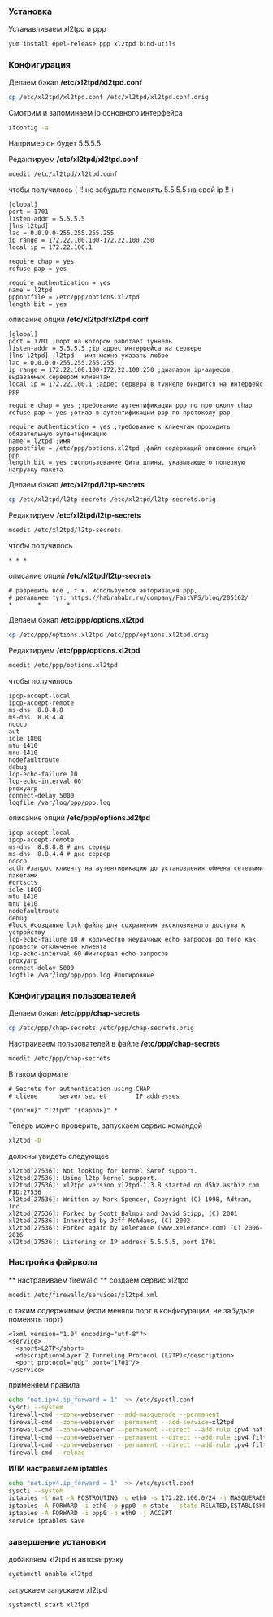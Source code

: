 
### Установка
Устанавливаем xl2tpd и ppp
```bash
yum install epel-release ppp xl2tpd bind-utils
```

### Конфигурация
Делаем бэкап **/etc/xl2tpd/xl2tpd.conf**
```bash
cp /etc/xl2tpd/xl2tpd.conf /etc/xl2tpd/xl2tpd.conf.orig
```
Смотрим и запоминаем ip основного интерфейса
```bash
ifconfig -a
```
Например он будет 5.5.5.5

Редактируем **/etc/xl2tpd/xl2tpd.conf**
```bash
mcedit /etc/xl2tpd/xl2tpd.conf
```
чтобы получилось ( !! не забудьте поменять 5.5.5.5 на свой ip !! )
```text
[global]
port = 1701
listen-addr = 5.5.5.5
[lns l2tpd]
lac = 0.0.0.0-255.255.255.255
ip range = 172.22.100.100-172.22.100.250
local ip = 172.22.100.1
 
require chap = yes
refuse pap = yes
 
require authentication = yes
name = l2tpd
pppoptfile = /etc/ppp/options.xl2tpd
length bit = yes
```
описание опций **/etc/xl2tpd/xl2tpd.conf**
```text
[global]
port = 1701 ;порт на котором работает туннель
listen-addr = 5.5.5.5 ;ip адрес интерфейса на сервере
[lns l2tpd] ;l2tpd — имя можно указать любое
lac = 0.0.0.0-255.255.255.255
ip range = 172.22.100.100-172.22.100.250 ;диапазон ip-алресов, выдаваемых сервером клиентам
local ip = 172.22.100.1 ;адрес сервера в туннеле биндится на интерфейс ppp
 
require chap = yes ;требование аутентификации ppp по протоколу chap
refuse pap = yes ;отказ в аутентификации ppp по протоколу pap
 
require authentication = yes ;требование к клиентам проходить обязательную аутентификацию
name = l2tpd ;имя
pppoptfile = /etc/ppp/options.xl2tpd ;файл содержащий описание опций ppp
length bit = yes ;использование бита длины, указывающего полезную нагрузку пакета
```
Делаем бэкап **/etc/xl2tpd/l2tp-secrets**
```bash
cp /etc/xl2tpd/l2tp-secrets /etc/xl2tpd/l2tp-secrets.orig
```
Редактируем **/etc/xl2tpd/l2tp-secrets**
```bash
mcedit /etc/xl2tpd/l2tp-secrets
```
чтобы получилось
```text
* * *
```
описание опций **/etc/xl2tpd/l2tp-secrets**
```text
# разрешить все , т.к. используется авторизация ppp, 
# детальнее тут: https://habrahabr.ru/company/FastVPS/blog/205162/
*       *       *   
```
Делаем бэкап **/etc/ppp/options.xl2tpd**
```bash
cp /etc/ppp/options.xl2tpd /etc/ppp/options.xl2tpd.orig
```
Редактируем **/etc/ppp/options.xl2tpd**
```bash
mcedit /etc/ppp/options.xl2tpd
```
чтобы получилось
```text
ipcp-accept-local
ipcp-accept-remote
ms-dns  8.8.8.8
ms-dns  8.8.4.4
noccp
aut
idle 1800
mtu 1410
mru 1410
nodefaultroute
debug
lcp-echo-failure 10
lcp-echo-interval 60
proxyarp
connect-delay 5000
logfile /var/log/ppp/ppp.log
```
описание опций **/etc/ppp/options.xl2tpd**
```text
ipcp-accept-local
ipcp-accept-remote
ms-dns  8.8.8.8 # днс сервер
ms-dns  8.8.4.4 # днс сервер
noccp
auth #запрос клиенту на аутентификацию до установления обмена сетевыми пакетами
#crtscts
idle 1800
mtu 1410
mru 1410
nodefaultroute
debug
#lock #создание lock файла для сохранения эксклюзивного доступа к устройству
lcp-echo-failure 10 # количество неудачных echo запросов до того как провести отключение клиента
lcp-echo-interval 60 #интервал echo запросов
proxyarp
connect-delay 5000
logfile /var/log/ppp/ppp.log #логировние
```
### Конфигурация пользователей
Делаем бэкап **/etc/ppp/chap-secrets**
```bash
cp /etc/ppp/chap-secrets /etc/ppp/chap-secrets.orig
```
Настраиваем пользователей в файле **/etc/ppp/chap-secrets**
```bash
mcedit /etc/ppp/chap-secrets
```
В таком формате
```text
# Secrets for authentication using CHAP
# clienе      server secret        IP addresses
 
"{логин}" "l2tpd" "{пароль}" *
```
Теперь можно проверить, запускаем сервис командой
```bash
xl2tpd -D
```
должны увидеть следующее
```text
xl2tpd[27536]: Not looking for kernel SAref support.
xl2tpd[27536]: Using l2tp kernel support.
xl2tpd[27536]: xl2tpd version xl2tpd-1.3.8 started on d5hz.astbiz.com PID:27536
xl2tpd[27536]: Written by Mark Spencer, Copyright (C) 1998, Adtran, Inc.
xl2tpd[27536]: Forked by Scott Balmos and David Stipp, (C) 2001
xl2tpd[27536]: Inherited by Jeff McAdams, (C) 2002
xl2tpd[27536]: Forked again by Xelerance (www.xelerance.com) (C) 2006-2016
xl2tpd[27536]: Listening on IP address 5.5.5.5, port 1701
```
### Настройка файрвола
** настравиваем firewalld **
создаем сервис xl2tpd
```bash
mcedit /etc/firewalld/services/xl2tpd.xml
```
с таким содержимым (если меняли порт в конфигурации, не забудьте поменять порт)
```text
<?xml version="1.0" encoding="utf-8"?>
<service>
  <short>L2TP</short>
  <description>Layer 2 Tunneling Protocol (L2TP)</description>
  <port protocol="udp" port="1701"/>
</service>
```
применяем правила
```bash
echo "net.ipv4.ip_forward = 1"  >> /etc/sysctl.conf
sysctl --system
firewall-cmd --zone=webserver --add-masquerade --permanent 
firewall-cmd --zone=webserver --permanent --add-service=xl2tpd
firewall-cmd --zone=webserver --permanent --direct --add-rule ipv4 nat POSTROUTING 0 -o eth0 -s 172.22.100.0/24 -j MASQUERADE
firewall-cmd --zone=webserver --permanent --direct --add-rule ipv4 filter FORWARD 0 -i eth0 -o ppp0 -m state --state RELATED,ESTABLISHED -j ACCEPT
firewall-cmd --zone=webserver --permanent --direct --add-rule ipv4 filter FORWARD 0 -i ppp0 -o eth0 -j ACCEPT
firewall-cmd --reload 
```
**ИЛИ настравиваем iptables**
```bash
echo "net.ipv4.ip_forward = 1"  >> /etc/sysctl.conf
sysctl --system
iptables -t nat -A POSTROUTING -o eth0 -s 172.22.100.0/24 -j MASQUERADE
iptables -A FORWARD -i eth0 -o ppp0 -m state --state RELATED,ESTABLISHED -j ACCEPT
iptables -A FORWARD -i ppp0 -o eth0 -j ACCEPT
service iptables save
```
### завершение установки

добавляем xl2tpd в автозагрузку
```bash
systemctl enable xl2tpd
```
запускаем
запускаем xl2tpd
```bash
systemctl start xl2tpd
```
